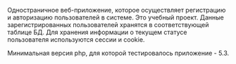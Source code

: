 Одностраничное веб-приложение, которое осуществляет регистрацию и авторизацию пользователей в системе. Это учебный проект.
Данные зарегистрированных пользователей хранятся в соответствующей таблице БД.
Для хранения информации о текущем статусе пользователя используются сессии и cookie.

Минимальная версия php, для которой тестировалось приложение - 5.3.
